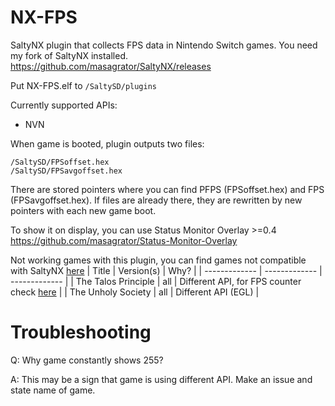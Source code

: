 # NX-FPS

SaltyNX plugin that collects FPS data in Nintendo Switch games. You need my fork of SaltyNX installed.
https://github.com/masagrator/SaltyNX/releases

Put NX-FPS.elf to `/SaltySD/plugins`

Currently supported APIs:
- NVN

When game is booted, plugin outputs two files:
```
/SaltySD/FPSoffset.hex
/SaltySD/FPSavgoffset.hex
```

There are stored pointers where you can find PFPS (FPSoffset.hex) and FPS (FPSavgoffset.hex).
If files are already there, they are rewritten by new pointers with each new game boot.

To show it on display, you can use Status Monitor Overlay >=0.4
https://github.com/masagrator/Status-Monitor-Overlay

Not working games with this plugin, you can find games not compatible with SaltyNX [here](https://github.com/masagrator/SaltyNX/blob/master/README.md)
| Title | Version(s) | Why? |
| ------------- | ------------- | ------------- |
| The Talos Principle | all | Different API, for FPS counter check [here](https://gbatemp.net/threads/the-talos-principle-graphics-settings.555045/) |
| The Unholy Society | all | Different API (EGL) |

# Troubleshooting
Q: Why game constantly shows 255?

A: This may be a sign that game is using different API. Make an issue and state name of game.
